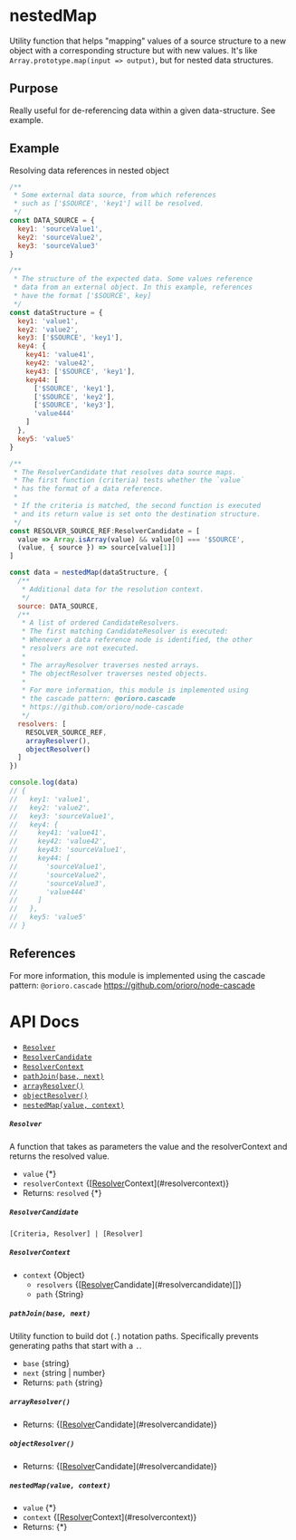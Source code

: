 # nestedMap

Utility function that helps "mapping" values of a source structure to a new
object with a corresponding structure but with new values. It's like
`Array.prototype.map(input => output)`, but for nested data structures.

## Purpose

Really useful for de-referencing data within a given data-structure. See example.

## Example

Resolving data references in nested object

```js
/**
 * Some external data source, from which references
 * such as ['$SOURCE', 'key1'] will be resolved.
 */
const DATA_SOURCE = {
  key1: 'sourceValue1',
  key2: 'sourceValue2',
  key3: 'sourceValue3'
}

/**
 * The structure of the expected data. Some values reference
 * data from an external object. In this example, references
 * have the format ['$SOURCE', key]
 */
const dataStructure = {
  key1: 'value1',
  key2: 'value2',
  key3: ['$SOURCE', 'key1'],
  key4: {
    key41: 'value41',
    key42: 'value42',
    key43: ['$SOURCE', 'key1'],
    key44: [
      ['$SOURCE', 'key1'],
      ['$SOURCE', 'key2'],
      ['$SOURCE', 'key3'],
      'value444'
    ]
  },
  key5: 'value5'
}

/**
 * The ResolverCandidate that resolves data source maps.
 * The first function (criteria) tests whether the `value`
 * has the format of a data reference.
 *
 * If the criteria is matched, the second function is executed
 * and its return value is set onto the destination structure.
 */
const RESOLVER_SOURCE_REF:ResolverCandidate = [
  value => Array.isArray(value) && value[0] === '$SOURCE',
  (value, { source }) => source[value[1]]
]

const data = nestedMap(dataStructure, {
  /**
   * Additional data for the resolution context.
   */
  source: DATA_SOURCE,
  /**
   * A list of ordered CandidateResolvers.
   * The first matching CandidateResolver is executed:
   * Whenever a data reference node is identified, the other
   * resolvers are not executed.
   *
   * The arrayResolver traverses nested arrays.
   * The objectResolver traverses nested objects.
   *
   * For more information, this module is implemented using
   * the cascade pattern: @orioro.cascade
   * https://github.com/orioro/node-cascade
   */
  resolvers: [
    RESOLVER_SOURCE_REF,
    arrayResolver(),
    objectResolver()
  ]
})

console.log(data)
// {
//   key1: 'value1',
//   key2: 'value2',
//   key3: 'sourceValue1',
//   key4: {
//     key41: 'value41',
//     key42: 'value42',
//     key43: 'sourceValue1',
//     key44: [
//       'sourceValue1',
//       'sourceValue2',
//       'sourceValue3',
//       'value444'
//     ]
//   },
//   key5: 'value5'
// }
```

## References
For more information, this module is implemented using
the cascade pattern: `@orioro.cascade` https://github.com/orioro/node-cascade

# API Docs

  - [`Resolver`](#resolver)
  - [`ResolverCandidate`](#resolvercandidate)
  - [`ResolverContext`](#resolvercontext)
  - [`pathJoin(base, next)`](#pathjoinbase-next)
  - [`arrayResolver()`](#arrayresolver)
  - [`objectResolver()`](#objectresolver)
  - [`nestedMap(value, context)`](#nestedmapvalue-context)

##### `Resolver`

A function that takes as parameters the value and the resolverContext
and returns the resolved value.

- `value` {*}
- `resolverContext` {[[Resolver](#resolver)Context](#resolvercontext)}
- Returns: `resolved` {*} 

##### `ResolverCandidate`

`[Criteria, Resolver] | [Resolver]`



##### `ResolverContext`

- `context` {Object}
  - `resolvers` {[[Resolver](#resolver)Candidate](#resolvercandidate)[]}
  - `path` {String}

##### `pathJoin(base, next)`

Utility function to build dot (`.`) notation paths.
Specifically prevents generating paths that start with a `.`.

- `base` {string}
- `next` {string | number}
- Returns: `path` {string} 

##### `arrayResolver()`


- Returns: {[[Resolver](#resolver)Candidate](#resolvercandidate)} 

##### `objectResolver()`


- Returns: {[[Resolver](#resolver)Candidate](#resolvercandidate)} 

##### `nestedMap(value, context)`

- `value` {*}
- `context` {[[Resolver](#resolver)Context](#resolvercontext)}
- Returns: {*}
